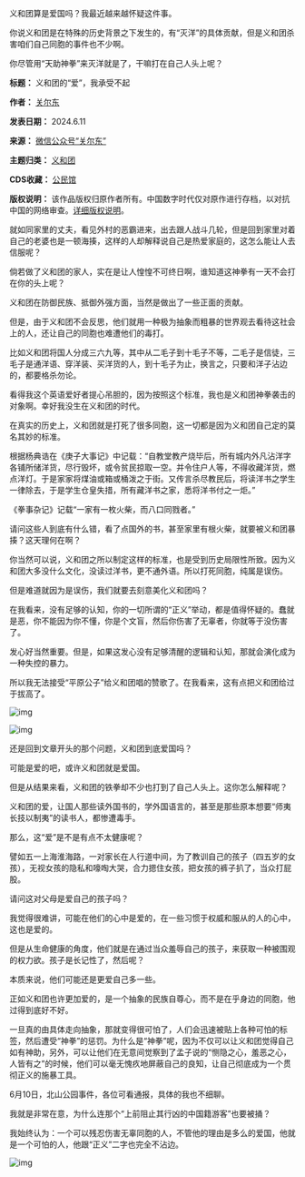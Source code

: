 义和团算是爱国吗？我最近越来越怀疑这件事。


你说义和团是在特殊的历史背景之下发生的，有“灭洋”的具体贡献，但是义和团杀害咱们自己同胞的事件也不少啊。


你尽管用“天助神拳”来灭洋就是了，干嘛打在自己人头上呢？




**标题：** 义和团的“爱”，我承受不起  

**作者：** [关尔东](https://chinadigitaltimes.net/space/关尔东)  

**发表日期：** 2024.6.11  

**来源：** [微信公众号“关尔东”](https://web.archive.org/web/20240507140718/https://mp.weixin.qq.com/s/3oMLHvt43aVo6VhxXnvglA)  

**主题归类：** [义和团](https://chinadigitaltimes.net/space/义和团)  

**CDS收藏：** [公民馆](https://chinadigitaltimes.net/space/%E5%85%AC%E6%B0%91%E9%A6%86)  

**版权说明：** 该作品版权归原作者所有。中国数字时代仅对原作进行存档，以对抗中国的网络审查。[详细版权说明](https://chinadigitaltimes.net/chinese/copyright)。


就如同家里的丈夫，看见外村的恶霸进来，出去跟人战斗几轮，但是回到家里对着自己的老婆也是一顿海揍，这样的人却解释说自己是热爱家庭的，这怎么能让人去信服呢？


倘若做了义和团的家人，实在是让人惶惶不可终日啊，谁知道这神拳有一天不会打在你的头上呢？


义和团在防御民族、抵御外强方面，当然是做出了一些正面的贡献。


但是，由于义和团不会反思，他们就用一种极为抽象而粗暴的世界观去看待这社会上的人，还让自己的同胞也难遭他们的毒打。


比如义和团将国人分成三六九等，其中从二毛子到十毛子不等，二毛子是信徒，三毛子是通洋语、穿洋装、买洋货的人，到十毛子为止，换言之，只要和洋子沾边的，都要格杀勿论。


看得我这个英语爱好者提心吊胆的，因为按照这个标准，我也是义和团神拳袭击的对象啊。幸好我没生在义和团的时代。


在真实的历史上，义和团就是打死了很多同胞，这一切都是因为义和团自己定的莫名其妙的标准。


根据杨典诰在《庚子大事记》中记载：“自教堂教产烧毕后，所有城内外凡沾洋字各铺所储洋货，尽行毁坏，或令贫民掠取一空。并令住户人等，不得收藏洋货，燃点洋灯。于是家家将煤油或箱或桶泼之于街。又传言杀尽教民后，将读洋书之学生一律除去，于是学生仓皇失措，所有藏洋书之家，悉将洋书付之一炬。”


《拳事杂记》记载“一家有一枚火柴，而八口同戮者。”


请问这些人到底有什么错，看了点国外的书，甚至家里有根火柴，就要被义和团暴揍？这天理何在啊？


你当然可以说，义和团之所以制定这样的标准，也是受到历史局限性所致。因为义和团大多没什么文化，没读过洋书，更不通外语。所以打死同胞，纯属是误伤。


但是难道就因为是误伤，我们就要去刻意美化义和团吗？


在我看来，没有足够的认知，你的一切所谓的“正义”举动，都是值得怀疑的。蠢就是恶，你不能因为你不懂，你是个文盲，然后你伤害了无辜者，你就等于没伤害了。


发心好当然重要。但是，如果这发心没有足够清醒的逻辑和认知，那就会演化成为一种失控的暴力。


所以我无法接受“平原公子”给义和团唱的赞歌了。在我看来，这有点把义和团给过于拔高了。


![img](https://chinadigitaltimes.net/chinese/files/2024/06/post-708858-6668e53227f43.png)


![img](https://chinadigitaltimes.net/chinese/files/2024/06/post-708858-6668e5324078e.png)


还是回到文章开头的那个问题，义和团到底爱国吗？


可能是爱的吧，或许义和团就是爱国。


但是从结果来看，义和团的铁拳却不少也打到了自己人头上。这你怎么解释呢？


义和团的爱，让国人那些读外国书的，学外国语言的，甚至是那些原本想要“师夷长技以制夷”的读书人，都惨遭毒手。


那么，这“爱”是不是有点不太健康呢？


譬如五一上海淮海路，一对家长在人行道中间，为了教训自己的孩子（四五岁的女孩），无视女孩的隐私和嚎啕大哭，合力摁住女孩，把女孩的裤子扒了，当众打屁股。


请问这对父母是爱自己的孩子吗？


我觉得很难讲，可能在他们的心中是爱的，在一些习惯于权威和服从的人的心中，这也是爱的。


但是从生命健康的角度，他们就是在通过当众羞辱自己的孩子，来获取一种被围观的权力欲。孩子是长记性了，然后呢？


本质来说，他们可能还是更爱自己多一些。


正如义和团也许更加爱的，是一个抽象的民族自尊心，而不是在乎身边的同胞，他过得到底好不好。


一旦真的由具体走向抽象，那就变得很可怕了，人们会迅速被贴上各种可怕的标签，然后遭受“神拳”的惩罚。为什么是“神拳”呢，因为不仅可以让义和团觉得自己如有神助，另外，可以让他们在无意间觉察到了孟子说的“恻隐之心，羞恶之心，人皆有之”的时候，他们可以毫无愧疚地屏蔽自己的良知，让自己彻底成为一个贯彻正义的施暴工具。


6月10日，北山公园事件，各位可看通报，具体的我也不细聊。


我就是非常在意，为什么连那个“上前阻止其行凶的中国籍游客”也要被捅？


我始终认为：一个可以残忍伤害无辜同胞的人，不管他的理由是多么的爱国，他就是一个可怕的人，他跟“正义”二字也完全不沾边。


![img](https://chinadigitaltimes.net/chinese/files/2024/06/post-708858-6668e53265f9c.png)

